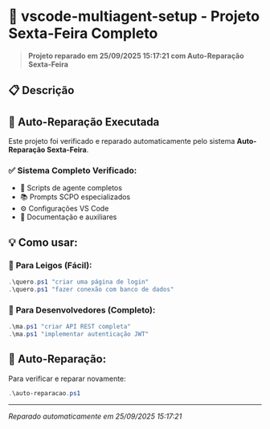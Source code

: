 # 🎉 vscode-multiagent-setup - Projeto Sexta-Feira Completo

> **Projeto reparado em 25/09/2025 15:17:21 com Auto-Reparação Sexta-Feira**

## 📋 Descrição


## 🔧 Auto-Reparação Executada

Este projeto foi verificado e reparado automaticamente pelo sistema **Auto-Reparação Sexta-Feira**.

### ✅ **Sistema Completo Verificado:**
- 🤖 Scripts de agente completos
- 📚 Prompts SCPO especializados  
- ⚙️ Configurações VS Code
- 📄 Documentação e auxiliares

## 💡 **Como usar:**

### 🎯 **Para Leigos (Fácil):**
```powershell
.\quero.ps1 "criar uma página de login"
.\quero.ps1 "fazer conexão com banco de dados"
```

### 🔧 **Para Desenvolvedores (Completo):**
```powershell
.\ma.ps1 "criar API REST completa"
.\ma.ps1 "implementar autenticação JWT"  
```

## 🔧 **Auto-Reparação:**

Para verificar e reparar novamente:
```powershell
.\auto-reparacao.ps1
```

---
*Reparado automaticamente em 25/09/2025 15:17:21*
